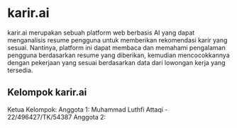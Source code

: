 # karir.ai
karir.ai merupakan sebuah platform web berbasis AI yang dapat menganalisis resume pengguna untuk memberikan rekomendasi karir yang sesuai. Nantinya, platform ini dapat membaca dan memahami pengalaman pengguna berdasarkan resume yang diberikan, kemudian mencocokkannya dengan pekerjaan yang sesuai berdasarkan data dari lowongan kerja yang tersedia.

## Kelompok karir.ai
Ketua Kelompok:
Anggota 1: Muhammad Luthfi Attaqi - 22/496427/TK/54387
Anggota 2: 
